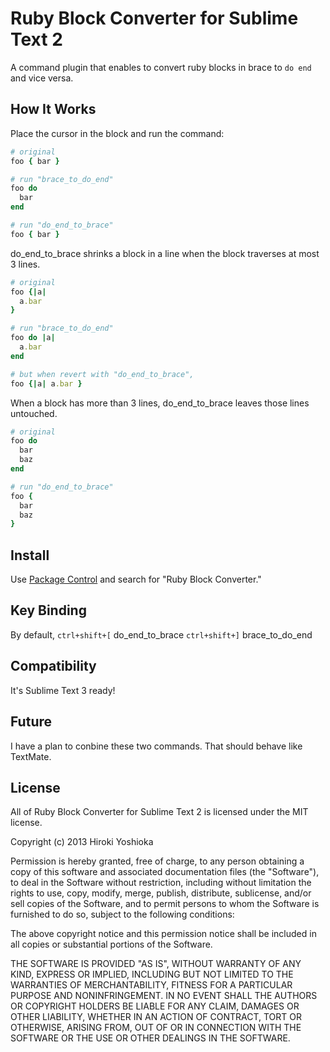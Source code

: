 Ruby Block Converter for Sublime Text 2
==============================
A command plugin that enables to convert ruby blocks in brace to `do end` and vice versa.

How It Works
--------------
Place the cursor in the block and run the command:

```ruby
# original
foo { bar }

# run "brace_to_do_end"
foo do
  bar
end

# run "do_end_to_brace"
foo { bar }
```

do_end_to_brace shrinks a block in a line when the block traverses at most 3 lines.

```ruby
# original
foo {|a|
  a.bar
}

# run "brace_to_do_end"
foo do |a|
  a.bar
end

# but when revert with "do_end_to_brace",
foo {|a| a.bar }
```

When a block has more than 3 lines, do_end_to_brace leaves those lines untouched.

```ruby
# original
foo do
  bar
  baz
end

# run "do_end_to_brace"
foo {
  bar
  baz
}
```

Install
-------
Use [Package Control](http://wbond.net/sublime_packages/package_control) and search for "Ruby Block Converter."

Key Binding
-----------
By default,
`ctrl+shift+[` do_end_to_brace
`ctrl+shift+]` brace_to_do_end

Compatibility
-------------
It's Sublime Text 3 ready!

Future
------
I have a plan to conbine these two commands. That should behave like TextMate.

License
-------
All of Ruby Block Converter for Sublime Text 2 is licensed under the MIT license.

Copyright (c) 2013 Hiroki Yoshioka

Permission is hereby granted, free of charge, to any person obtaining a copy of this software and associated documentation files (the "Software"), to deal in the Software without restriction, including without limitation the rights to use, copy, modify, merge, publish, distribute, sublicense, and/or sell copies of the Software, and to permit persons to whom the Software is furnished to do so, subject to the following conditions:

The above copyright notice and this permission notice shall be included in all copies or substantial portions of the Software.

THE SOFTWARE IS PROVIDED "AS IS", WITHOUT WARRANTY OF ANY KIND, EXPRESS OR IMPLIED, INCLUDING BUT NOT LIMITED TO THE WARRANTIES OF MERCHANTABILITY, FITNESS FOR A PARTICULAR PURPOSE AND NONINFRINGEMENT. IN NO EVENT SHALL THE AUTHORS OR COPYRIGHT HOLDERS BE LIABLE FOR ANY CLAIM, DAMAGES OR OTHER LIABILITY, WHETHER IN AN ACTION OF CONTRACT, TORT OR OTHERWISE, ARISING FROM, OUT OF OR IN CONNECTION WITH THE SOFTWARE OR THE USE OR OTHER DEALINGS IN THE SOFTWARE.
